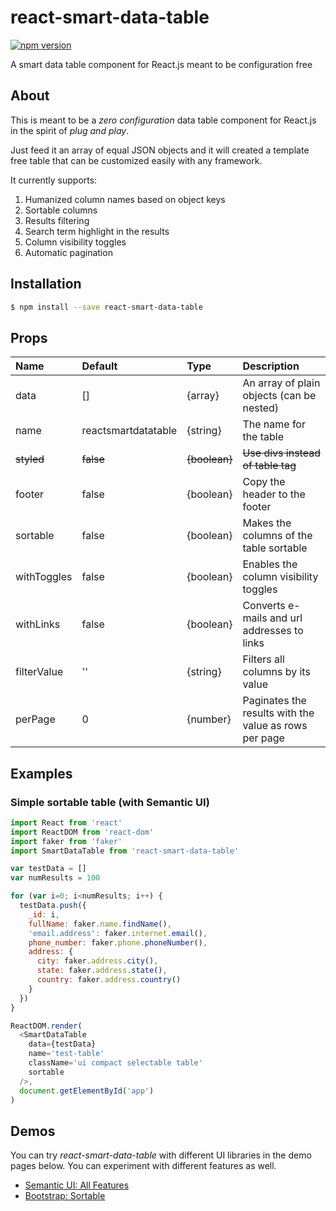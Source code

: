 # react-smart-data-table
[![npm version](https://badge.fury.io/js/react-smart-data-table.svg)](https://badge.fury.io/js/react-smart-data-table)

A smart data table component for React.js meant to be configuration free

## About

This is meant to be a _zero configuration_ data table component for React.js
in the spirit of _plug and play_.

Just feed it an array of equal JSON objects and it will created a template free
table that can be customized easily with any framework.

It currently supports:
  1.  Humanized column names based on object keys
  2.  Sortable columns
  3.  Results filtering
  4.  Search term highlight in the results
  5.  Column visibility toggles
  6.  Automatic pagination

## Installation

``` bash
$ npm install --save react-smart-data-table
```
## Props

| Name        | Default             | Type      | Description                                           |
| :---------- | :------------------ | :-------- | :---------------------------------------------------- |
| data        | []                  | {array}   | An array of plain objects (can be nested)             |
| name        | reactsmartdatatable | {string}  | The name for the table                                |
| ~~styled~~  | ~~false~~           | ~~{boolean}~~ | ~~Use divs instead of table tag~~                 |
| footer      | false               | {boolean} | Copy the header to the footer                         |
| sortable    | false               | {boolean} | Makes the columns of the table sortable               |
| withToggles | false               | {boolean} | Enables the column visibility toggles                 |
| withLinks   | false               | {boolean} | Converts e-mails and url addresses to links           |
| filterValue | ''                  | {string}  | Filters all columns by its value                      |
| perPage     | 0                   | {number}  | Paginates the results with the value as rows per page |

## Examples

### Simple sortable table (with Semantic UI)

``` javascript
import React from 'react'
import ReactDOM from 'react-dom'
import faker from 'faker'
import SmartDataTable from 'react-smart-data-table'

var testData = []
var numResults = 100

for (var i=0; i<numResults; i++) {
  testData.push({
    _id: i,
    fullName: faker.name.findName(),
    'email.address': faker.internet.email(),
    phone_number: faker.phone.phoneNumber(),
    address: {
      city: faker.address.city(),
      state: faker.address.state(),
      country: faker.address.country()
    }
  })
}

ReactDOM.render(
  <SmartDataTable
    data={testData}
    name='test-table'
    className='ui compact selectable table'
    sortable
  />,
  document.getElementById('app')
)
```

## Demos

You can try _react-smart-data-table_ with different UI libraries in the demo
pages below. You can experiment with different features as well.

* [Semantic UI: All Features](https://joaocarmo.github.io/react-smart-data-table/examples/semantic-ui/)
* [Bootstrap: Sortable](https://joaocarmo.github.io/react-smart-data-table/examples/bootstrap/)
